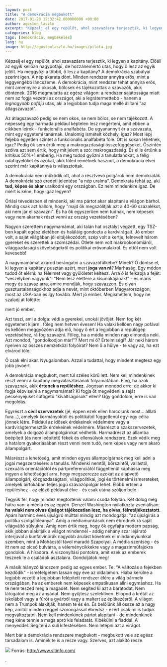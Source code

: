 ```yaml
---
layout: post
title: "A demokrácia megbukott"
date: 2017-01-28 12:32:42.000000000 +00:00
author: agoston_laszlo
excerpt: "Képzelj el egy repülőt, ahol szavazásra terjesztik, ki legyen a kapitány. Előáll az egyik kellőan nagypofájú, de hozzánemértő utas, hogy ő lesz az egyik jelölt. Ha meggyőzi a többit, ő lesz a kapitány?"
categories: blog
tags: [demokrácia, megbékélés]
lang: hu
image: http://agostonlaszlo.hu/images/pilota.jpg
---
```

Képzelj el egy repülőt, ahol szavazásra terjesztik, ki legyen a kapitány. Előáll az egyik kellőan nagypofájú, de hozzánemértő utas, hogy ő lesz az egyik jelölt. Ha meggyőzi a többit, ő lesz a kapitány? A demokrácia szabályai szerint igen. A nép akarata dönt. Minden rendszer annyira erős, mint a leggyengébb láncszeme. A demokrácia, mint rendszer tehát annyira erős, mint amennyire a okosak, bölcsek és tájékozottak a szavazók, akik döntenek. 2016 megmutatta az egész világon: a rendszer sajátossága miatt nem az fogja vezetni az országot, aki a legrátermettebb - hanem a *legnagyobb pofájú* utas, aki a legjobban tudja maga mellé állítani "az átlagszavazót".

Az átlagszavazó pedig se nem okos, se nem bölcs, se nem tájékozott. A népesség egy harmada például képtelen lesz megérteni, amit ebben a cikkben leírok - funkcionális analfabéta. De ugyanannyit ér a szavazata, mint egy egyetemi tanárnak. Unalomig ismételt közhely, igaz? Most lépj feljebb egyetlen szintet a funkcionális analfabéta fölé. Ott is sokan lehetnek, igaz? Pedig ők sem értik meg a makrogazdasági összefüggéseket. Őszintén szólva azt sem értik, hogy mit jelent a szó: makrogazdaság. És el is értünk a kritikus 50%+1 emberig. Ha meg tudod győzni a tanulatlanokat, a félig odafigyelőket és azokat, akik tőled remélnek hasznot, a demokrácia elvei szerint már kapitánnyá is választottak. 

A demokrácia nem működik ott, ahol a résztvevő polgárok nem demokraták. A demokrácia szó eredeti jelentése "a nép uralma". Demokrata tehát az, aki **tud, képes és akar** uralkodni egy országban. Ez nem mindenkire igaz. De miért is kéne, hogy igaz legyen?

Óriási tévedésben él mindenki, aki ma pártot akar alapítani a világon bárhol. Mindig csak azt hallom, hogy "majd ők megszólítják azt a 40-60 százalékot, aki nem jár el szavazni". És ha ők egyszerűen nem tudnak, nem képesek vagy nem akarnak részt venni az ország vezetésében? 

Nagyon szerettem nagymamámat, aki talán hat osztályt végzett, egy TSZ-ben kapált egész életében és haláláig gondozta a kardvirágait. Jó ember volt, a saját világában jól eltájékozódott, szép volt a kertje, felnevelt három gyereket és szerették a szomszédai. Ötlete nem volt makroökonómiáról, világgazdasági szövetségekről és politikai erővonalakról. És ettől nem volt kevesebb! 

A nagymamámat akarod berángatni a szavazófülkébe? Minek? Ő döntse el, ki legyen a kapitány pusztán azért, mert **joga van rá**? Marhaság. Egy módon tudod őt elérni: ha félelmet vagy gyűlöletet keltesz. Arra ő is felkapja a fejét: "veszélyben vagyunk"! "Nem lesz élettere a kisunokájának!"  - és máris megy és szavaz arra, amire mondják, hogy szavazzon. És olyan gusztustalanságokhoz adja a nevét, mint októberben Magyarországon, most az USA-ban és így tovább. Mert jó ember. Megismétlem, hogy ne szaladj át fölötte: 

mert jó ember.

Azt teszi, ami a dolga: védi a gyerekei, unokái jövőjét. Nem fog két egyetemet kijárni, főleg nem hetven évesen! Ha valaki kellően nagy pofával és kellően meggyőzően adja elő, hogy ő ért a legjobban a repülőgép vezetéséhez, rá fog szavazni. Főleg, ha a média minden nap elmondja neki. Azt mondod, "gondolkodjon már!"? Mert mi ő? Értelmiségi? Jár neki három nyelven az összes nemzetközi folyóirat? Nem ő a hülye - te vagy az, ha ezt elvárod tőle. 

Ő csak élni akar. Nyugalomban. Azzal a tudattal, hogy mindent megtesz egy jobb jövőért.

A demokrácia megbukott, mert túl széles körű lett. Nem kell mindenkinek részt venni a kapitány megválasztásának folyamatában. Elég, ha azok szavaznak, akik **értenek a repüléshez**. Jogosan mondod erre: de akkor ki fogja képviselni a nagymamámat? Ki fogja őt megvédeni a saját pecsenyéjüket sütögető "kiváltságosok" ellen? Úgy gondolom, erre is van megoldás.

Egyrészt a **civil szervezetek** (jé, éppen ezek ellen harcolunk most... álllati fura...), amelyek kormányoktól és politikától függetlenül egy-egy célra jönnek létre. Például az idősek érdekeinek védelmére vagy a kardvirágtermesztők érdekeinek védelmére. Másrészt a szakszervezetek, amelyek a dolgozó állampolgárokat védhetik. Harmadrészt az államba beépített (és nem leépített) fékek és ellensúlyok rendszere. Ezek védik meg a hatalom gyakorlásában részt venni nem tudó, nem képes vagy nem akaró állampolgárt.

Másrészt a lehetőség, amit minden egyes állampolgárnak meg kell adni a jogai megszerzésére: a tanulás. Mindenki nemtől, bőrszíntől, vallástól, szexuális orientációtól és pártpreferenciától függetlenül kaphassa meg ingyen a lehetőséget arra, hogy megszerezze azokat az alapvető állampolgári, közgazdaságtani, világpolitikai, jogi és történelmi ismereteket, amelyek birtokában teljes jogú szavazópolgár lehet. Előbb értsen a repüléshez - az előző példával élve - és csak utána szóljon bele.

Tegyük fel, hogy mindez megtörténik valami csoda folytán. Két dolog még hátra van: a média és az egyén. Denzel Washington nyilatkozta zseniálisan: **ha valaki nem olvas újságot tájékozatlan lesz, ha olvas, félretájékoztatott**. Apám harminc éves újságíró múlttal mindig azt mondogatja: "az újságírás a politika szolgálóleánya". Amíg a médiamunkások nem ébrednek rá saját világváltó súlyukra. Amíg nem értik meg, hogy ők egyfajta modern papság, akik jobban alakítják a világot mindennél - addig néhány szar lejárató interjúval a kunfalvinórák nagyobb árulást követnek el mindannyiunkkal szemben, mint a Mohácstól távol maradó Szapolyai. A média szentség - és itt nem az olcsó bulvárra, a véleménycikkekre vagy a magazinműfajokra gondolok. A híradóra. A viszonyítási pontokra, amit ezek az emberek tesznek le a családok asztalaira. Gondoljátok meg!

A másik hiányzó láncszem pedig az egyes ember. Te. "A változás a fejekben kezdődik" - ismételgetem lassan egy éve az oldalamon. Hiába kerülne a legjobb vezető a legjobban felépített rendszer élére a világ bármely országában, ha az emberek nem képesek empatikusan állni egymáshoz. Ha te nem teszed meg a magadét. Nem segíted ki azt a barátodat. Nem látogatod meg az anyádat. Nem gyűjtesz szelektíven. Ellopod a krétát az iskolából vagy a fúrót a gyárból vagy a maltert az építkezésről. A világot nem a Trumpok alakítják, hanem te és én. És belőlünk áll össze az a nagy kép, amitől minden reggel szorongással ébredsz - ezért csak mi is tudjuk megváltoztatni. Nem kell mindenkinek pártot alapítani - de mindenkinek meg kéne tennie a maga apró kis feladatát. Kibékülni a fiaddal. A menyeddel. Segíteni a suli kifestésében. Nem letépni azt a virágot. 

Mert bár a demokrácia rendszere megbukott - megbukott vele az egész társadalom is. Aminek te is a része vagy. Szerves, azt alakító része.



![](http://agostonlaszlo.hu/images/gauss.jpg)
Forrás: http://www.sltinfo.com/

. 
